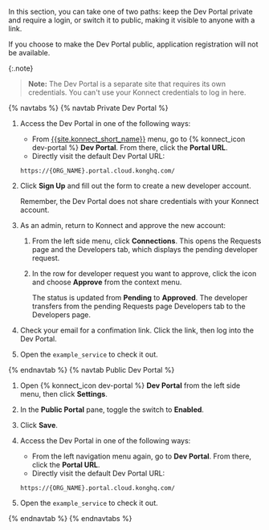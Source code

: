 <!-- Used in Konnect getting started guides -->

In this section, you can take one of two paths: keep the Dev Portal private
and require a login, or switch it to public, making it visible to anyone with
a link.

If you choose to make the Dev Portal public, application registration
will not be available.

{:.note}
> **Note:** The Dev Portal is a separate site that requires its own credentials.
You can't use your Konnect credentials to log in here.

{% navtabs %}
{% navtab Private Dev Portal %}

1. Access the Dev Portal in one of the following ways:
    * From [{{site.konnect_short_name}}](https://cloud.konghq.com/) menu,
    go to {% konnect_icon dev-portal %} **Dev Portal**. From there, click the
    **Portal URL**.
    * Directly visit the default Dev Portal URL:

    ```
    https://{ORG_NAME}.portal.cloud.konghq.com/
    ```

1. Click **Sign Up** and fill out the form to create a new developer account.

    Remember, the Dev Portal does not share credentials with your Konnect
    account.

1. As an admin, return to Konnect and approve the new account:

    1. From the left side menu, click **Connections**. This opens the Requests
    page and the Developers tab, which displays the pending developer request.

    2. In the row for developer request you want to approve, click the icon and choose
       **Approve** from the context menu.

       The status is updated from **Pending** to **Approved**. The developer
       transfers from the pending Requests page Developers tab to the Developers page.

1. Check your email for a confimation link. Click the link, then log
into the Dev Portal.

1. Open the `example_service` to check it out.

{% endnavtab %}
{% navtab Public Dev Portal %}

1. Open {% konnect_icon dev-portal %} **Dev Portal** from the left side menu,
then click **Settings**.

1. In the **Public Portal** pane, toggle the switch to **Enabled**.

1. Click **Save**.

1. Access the Dev Portal in one of the following ways:
    * From the left navigation menu again, go to **Dev Portal**.
    From there, click the **Portal URL**.
    * Directly visit the default Dev Portal URL:

    ```
    https://{ORG_NAME}.portal.cloud.konghq.com/
    ```
1. Open the `example_service` to check it out.

{% endnavtab %}
{% endnavtabs %}
